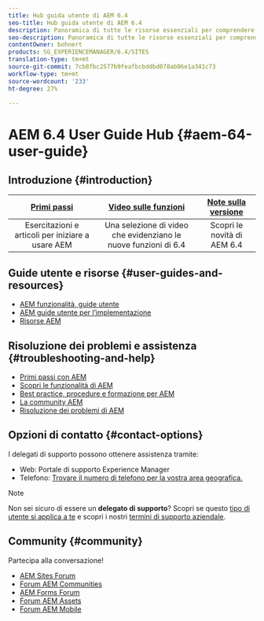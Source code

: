 ```yaml
---
title: Hub guida utente di AEM 6.4
seo-title: Hub guida utente di AEM 6.4
description: Panoramica di tutte le risorse essenziali per comprendere, installare, gestire e utilizzare AEM 6.4
seo-description: Panoramica di tutte le risorse essenziali per comprendere, installare, gestire e utilizzare AEM 6.4
contentOwner: bohnert
products: SG_EXPERIENCEMANAGER/6.4/SITES
translation-type: tm+mt
source-git-commit: 7cb8fbc2577b9feafbcbddbd078ab06e1a341c73
workflow-type: tm+mt
source-wordcount: '233'
ht-degree: 27%

---
```



# AEM 6.4 User Guide Hub {#aem-64-user-guide}

## Introduzione {#introduction}

| [Primi passi](https://helpx.adobe.com/experience-manager/get-started.html) | [Video sulle funzioni](https://helpx.adobe.com/experience-manager/kt/index/aem-6-5-videos.html) | [Note sulla versione](https://helpx.adobe.com/it/experience-manager/6-5/release-notes.html) |
|:-:|:-:|:-:|
| Esercitazioni e articoli per iniziare a usare AEM | Una selezione di video che evidenziano le nuove funzioni di 6.4 | Scopri le novità di AEM 6.4 |

## Guide utente e risorse {#user-guides-and-resources}

* [AEM funzionalità, guide utente](capabilities.md)
* [AEM guide utente per l’implementazione](implementation.md)
* [Risorse AEM](resources.md)

## Risoluzione dei problemi e assistenza {#troubleshooting-and-help}

* [Primi passi con AEM](new.md)
* [Scopri le funzionalità di AEM](learn.md)
* [Best practice, procedure e formazione per AEM](best-practice.md)
* [La community AEM](community.md)
* [Risoluzione dei problemi di AEM](troubleshooting.md)

## Opzioni di contatto {#contact-options}

I delegati di supporto possono ottenere assistenza tramite:

* Web:  Portale di supporto Experience Manager
* Telefono: [Trovare il numero di telefono per la vostra area geografica.](https://helpx.adobe.com/contact/dma-external/DMACustomeCareRegionalPhoneNumbers.html)

>[!NOTE]
>
>Non sei sicuro di essere un **delegato di supporto**? Scopri se questo [tipo di utente si applica a te](https://helpx.adobe.com/experience-cloud/supported-users.html) e scopri i nostri [termini di supporto aziendale](https://helpx.adobe.com/support/programs/enterprise-support-terms.html).

## Community {#community}

Partecipa alla conversazione!

* [ AEM Sites Forum](http://help-forums.adobe.com/content/adobeforums/en/experience-manager-forum/adobe-experience-manager.html)
* [Forum AEM Communities](http://help-forums.adobe.com/content/adobeforums/en/experience-manager-forum/aem-communities.html)
* [ AEM Forms Forum](http://help-forums.adobe.com/content/adobeforums/en/experience-manager-forum/aem-forms.html)
* [Forum AEM Assets](http://help-forums.adobe.com/content/adobeforums/en/experience-manager-forum/aem-assets.html)
* [Forum AEM Mobile](http://forums.adobe.com/community/experiencemanagermobile)
